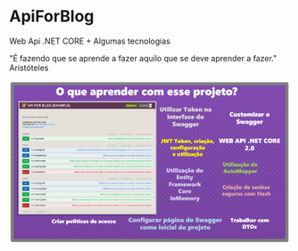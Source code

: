 # ApiForBlog
Web Api .NET CORE + Algumas tecnologias

"É fazendo que se aprende a fazer aquilo que se deve aprender a fazer." Aristóteles 

<img src="https://github.com/mdcarmo/ApiForBlog/raw/master/ApiForBlog/wwwroot/imagens/EfInMemory1.PNG" />
